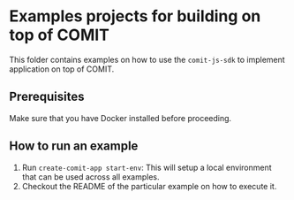 # Examples projects for building on top of COMIT

This folder contains examples on how to use the `comit-js-sdk` to implement application on top of COMIT.

## Prerequisites

Make sure that you have Docker installed before proceeding.

## How to run an example

1. Run `create-comit-app start-env`: This will setup a local environment that can be used across all examples.
2. Checkout the README of the particular example on how to execute it.
